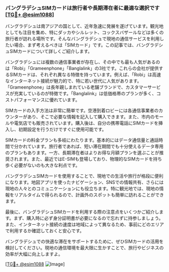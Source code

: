 ### バングラデシュSIMカードは旅行者や長期滞在者に最適な選択です [[TG💪+ @esim1088](https://t.me/s/esim1088)]

バングラデシュは南アジアの国として、近年急速に発展を遂げています。観光地としても注目を集め、特にダッカやシルレット、コックスバザールなどは多くの旅行者が訪れる場所です。そんなバングラデシュで現地の通信サービスを利用したい場合、まず考えるべきは「SIMカード」です。この記事では、バングラデシュSIMカードについて詳しくご紹介します。

バングラデシュには複数の通信事業者が存在し、その中でも最も人気があるのは「Robi」「Grameenphone」「Banglalink」の3社です。これらの会社が提供するSIMカードは、それぞれ異なる特徴を持っています。例えば、「Robi」は高速なインターネット接続が魅力的で、特に若い世代に人気があります。「Grameenphone」は長年親しまれている老舗ブランドで、カスタマーサービスが充実しているのが特徴です。「Banglalink」は低価格帯のプランが多く、コストパフォーマンスに優れています。

SIMカードの入手方法は非常に簡単です。空港到着ロビーには各通信事業者のカウンターがあり、そこで必要な情報を記入して購入できます。また、市内のモールや電気店でも販売されています。購入後は、自分の携帯電話にSIMカードを挿入し、初期設定を行うだけですぐに使用可能です。

SIMカードの料金プランも多岐にわたります。基本的にはデータ通信量と通話時間で分かれています。旅行者であれば、短い滞在期間でも十分使えるデータ専用のプランもあります。一方、長期滞在者はよりお得な月額プランを選ぶことが推奨されます。また、最近ではE-SIMも登場しており、物理的なSIMカードを持ち歩く必要がないのも大きな利点です。

バングラデシュSIMカードを使用することで、現地での生活や旅行が格段に便利になります。地図アプリを使ったナビゲーション、SNSでの情報共有、さらには現地の人々とのコミュニケーションにも役立ちます。特に観光地では、現地の情報をリアルタイムで得られるので、計画外のスポットも簡単に訪れることができます。

最後に、バングラデシュSIMカードを利用する際の注意点をいくつかご紹介します。まず、購入時に必ず身分証明書が必要になるので忘れずに持参しましょう。また、インターネット接続の速度は地域によって異なるため、事前にどのエリアで利用するか確認しておくと安心です。

バングラデシュでの快適な滞在をサポートするために、ぜひSIMカードの活用を検討してください。現地の通信環境を最大限に生かすことで、旅行やビジネスの効率が大幅に向上しますよ。

[[TG💪+ @esim1088](https://t.me/s/esim1088) ![Image](https://i.postimg.cc/Y0z9fWf4/image.png)]